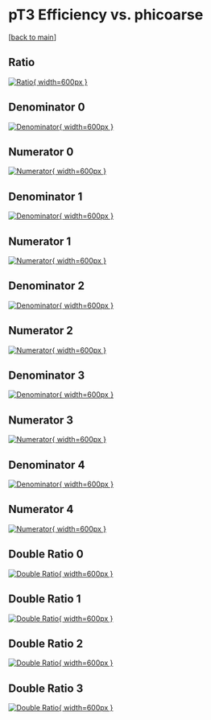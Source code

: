 # pT3 Efficiency vs. phicoarse

[[back to main](./)]



## Ratio

[![Ratio](../mtv/var/pT3_base_211_1_eff_phicoarse.png){ width=600px }](../mtv/var/pT3_base_211_1_eff_phicoarse.pdf)

## Denominator 0

[![Denominator](../mtv/den/pT3_base_211_1_eff_phicoarse_den0.png){ width=600px }](../mtv/den/pT3_base_211_1_eff_phicoarse_den0.pdf)

## Numerator 0

[![Numerator](../mtv/num/pT3_base_211_1_eff_phicoarse_num0.png){ width=600px }](../mtv/num/pT3_base_211_1_eff_phicoarse_num0.pdf)

## Denominator 1

[![Denominator](../mtv/den/pT3_base_211_1_eff_phicoarse_den1.png){ width=600px }](../mtv/den/pT3_base_211_1_eff_phicoarse_den1.pdf)

## Numerator 1

[![Numerator](../mtv/num/pT3_base_211_1_eff_phicoarse_num1.png){ width=600px }](../mtv/num/pT3_base_211_1_eff_phicoarse_num1.pdf)

## Denominator 2

[![Denominator](../mtv/den/pT3_base_211_1_eff_phicoarse_den2.png){ width=600px }](../mtv/den/pT3_base_211_1_eff_phicoarse_den2.pdf)

## Numerator 2

[![Numerator](../mtv/num/pT3_base_211_1_eff_phicoarse_num2.png){ width=600px }](../mtv/num/pT3_base_211_1_eff_phicoarse_num2.pdf)

## Denominator 3

[![Denominator](../mtv/den/pT3_base_211_1_eff_phicoarse_den3.png){ width=600px }](../mtv/den/pT3_base_211_1_eff_phicoarse_den3.pdf)

## Numerator 3

[![Numerator](../mtv/num/pT3_base_211_1_eff_phicoarse_num3.png){ width=600px }](../mtv/num/pT3_base_211_1_eff_phicoarse_num3.pdf)

## Denominator 4

[![Denominator](../mtv/den/pT3_base_211_1_eff_phicoarse_den4.png){ width=600px }](../mtv/den/pT3_base_211_1_eff_phicoarse_den4.pdf)

## Numerator 4

[![Numerator](../mtv/num/pT3_base_211_1_eff_phicoarse_num4.png){ width=600px }](../mtv/num/pT3_base_211_1_eff_phicoarse_num4.pdf)

## Double Ratio 0

[![Double Ratio](../mtv/ratio/pT3_base_211_1_eff_phicoarse_ratio0.png){ width=600px }](../mtv/ratio/pT3_base_211_1_eff_phicoarse_ratio0.pdf)

## Double Ratio 1

[![Double Ratio](../mtv/ratio/pT3_base_211_1_eff_phicoarse_ratio1.png){ width=600px }](../mtv/ratio/pT3_base_211_1_eff_phicoarse_ratio1.pdf)

## Double Ratio 2

[![Double Ratio](../mtv/ratio/pT3_base_211_1_eff_phicoarse_ratio2.png){ width=600px }](../mtv/ratio/pT3_base_211_1_eff_phicoarse_ratio2.pdf)

## Double Ratio 3

[![Double Ratio](../mtv/ratio/pT3_base_211_1_eff_phicoarse_ratio3.png){ width=600px }](../mtv/ratio/pT3_base_211_1_eff_phicoarse_ratio3.pdf)

